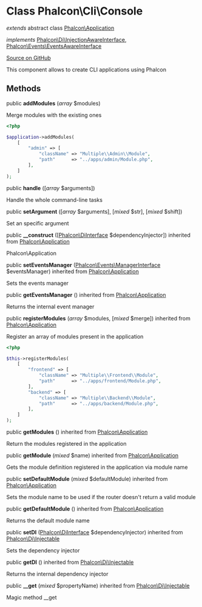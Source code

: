 # Class **Phalcon\\Cli\\Console**

*extends* abstract class [Phalcon\Application](/[[language]]/[[version]]/api/Phalcon_Application)

*implements* [Phalcon\Di\InjectionAwareInterface](/[[language]]/[[version]]/api/Phalcon_Di_InjectionAwareInterface), [Phalcon\Events\EventsAwareInterface](/[[language]]/[[version]]/api/Phalcon_Events_EventsAwareInterface)

<a href="https://github.com/phalcon/cphalcon/blob/master/phalcon/cli/console.zep" class="btn btn-default btn-sm">Source on GitHub</a>

This component allows to create CLI applications using Phalcon


## Methods
public  **addModules** (*array* $modules)

Merge modules with the existing ones

```php
<?php

$application->addModules(
    [
        "admin" => [
            "className" => "Multiple\\Admin\\Module",
            "path"      => "../apps/admin/Module.php",
        ],
    ]
);

```



public  **handle** ([*array* $arguments])

Handle the whole command-line tasks



public  **setArgument** ([*array* $arguments], [*mixed* $str], [*mixed* $shift])

Set an specific argument



public  **__construct** ([[Phalcon\DiInterface](/[[language]]/[[version]]/api/Phalcon_DiInterface) $dependencyInjector]) inherited from [Phalcon\Application](/[[language]]/[[version]]/api/Phalcon_Application)

Phalcon\\Application



public  **setEventsManager** ([Phalcon\Events\ManagerInterface](/[[language]]/[[version]]/api/Phalcon_Events_ManagerInterface) $eventsManager) inherited from [Phalcon\Application](/[[language]]/[[version]]/api/Phalcon_Application)

Sets the events manager



public  **getEventsManager** () inherited from [Phalcon\Application](/[[language]]/[[version]]/api/Phalcon_Application)

Returns the internal event manager



public  **registerModules** (*array* $modules, [*mixed* $merge]) inherited from [Phalcon\Application](/[[language]]/[[version]]/api/Phalcon_Application)

Register an array of modules present in the application

```php
<?php

$this->registerModules(
    [
        "frontend" => [
            "className" => "Multiple\\Frontend\\Module",
            "path"      => "../apps/frontend/Module.php",
        ],
        "backend" => [
            "className" => "Multiple\\Backend\\Module",
            "path"      => "../apps/backend/Module.php",
        ],
    ]
);

```



public  **getModules** () inherited from [Phalcon\Application](/[[language]]/[[version]]/api/Phalcon_Application)

Return the modules registered in the application



public  **getModule** (*mixed* $name) inherited from [Phalcon\Application](/[[language]]/[[version]]/api/Phalcon_Application)

Gets the module definition registered in the application via module name



public  **setDefaultModule** (*mixed* $defaultModule) inherited from [Phalcon\Application](/[[language]]/[[version]]/api/Phalcon_Application)

Sets the module name to be used if the router doesn't return a valid module



public  **getDefaultModule** () inherited from [Phalcon\Application](/[[language]]/[[version]]/api/Phalcon_Application)

Returns the default module name



public  **setDI** ([Phalcon\DiInterface](/[[language]]/[[version]]/api/Phalcon_DiInterface) $dependencyInjector) inherited from [Phalcon\Di\Injectable](/[[language]]/[[version]]/api/Phalcon_Di_Injectable)

Sets the dependency injector



public  **getDI** () inherited from [Phalcon\Di\Injectable](/[[language]]/[[version]]/api/Phalcon_Di_Injectable)

Returns the internal dependency injector



public  **__get** (*mixed* $propertyName) inherited from [Phalcon\Di\Injectable](/[[language]]/[[version]]/api/Phalcon_Di_Injectable)

Magic method __get



